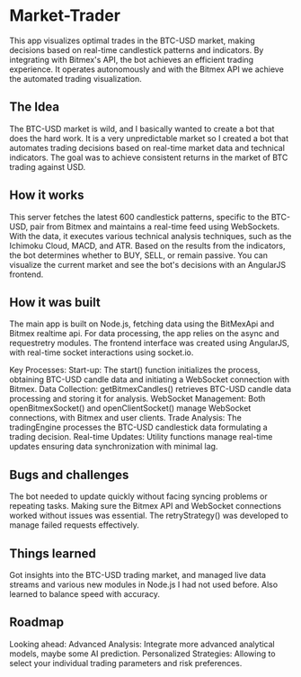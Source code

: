 # Market-Trader
This app visualizes optimal trades in the BTC-USD market, making decisions based on real-time candlestick patterns and indicators. By integrating with Bitmex's API, the bot achieves an efficient trading experience. It operates autonomously and with the Bitmex API we achieve the automated trading visualization.

## The Idea
The BTC-USD market is wild, and I basically wanted to create a bot that does the hard work. It is a very unpredictable market so I created a bot that automates trading decisions based on real-time market data and technical indicators. The goal was to achieve consistent returns in the market of BTC trading against USD.

## How it works
This server fetches the latest 600 candlestick patterns, specific to the BTC-USD, pair from Bitmex and maintains a real-time feed using WebSockets. With the data, it executes various technical analysis techniques, such as the Ichimoku Cloud, MACD, and ATR. Based on the results from the indicators, the bot determines whether to BUY, SELL, or remain passive. You can visualize the current market and see the bot's decisions with an AngularJS frontend.

## How it was built
The main app is built on Node.js, fetching data using the BitMexApi and Bitmex realtime api. For data processing, the app relies on the async and requestretry modules. The frontend interface was created using AngularJS, with real-time socket interactions using socket.io.

Key Processes:
Start-up: The start() function initializes the process, obtaining BTC-USD candle data and initiating a WebSocket connection with Bitmex.
Data Collection: getBitmexCandles() retrieves BTC-USD candle data processing and storing it for analysis.
WebSocket Management: Both openBitmexSocket() and openClientSocket() manage WebSocket connections, with Bitmex and user clients.
Trade Analysis: The tradingEngine processes the BTC-USD candlestick data formulating a trading decision.
Real-time Updates: Utility functions manage real-time updates ensuring data synchronization with minimal lag.

## Bugs and challenges
The bot needed to update quickly without facing syncing problems or repeating tasks. Making sure the Bitmex API and WebSocket connections worked without issues was essential. The retryStrategy() was developed to manage failed requests effectively.

## Things learned
Got insights into the BTC-USD trading market, and managed live data streams and various new modules in Node.js I had not used before. Also learned to balance speed with accuracy.

## Roadmap
Looking ahead:
Advanced Analysis: Integrate more advanced analytical models, maybe some AI prediction.
Personalized Strategies: Allowing to select your individual trading parameters and risk preferences.
